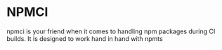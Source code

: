 # NPMCI

npmci is your friend when it comes to handling npm packages during CI builds.
It is designed to work hand in hand with npmts